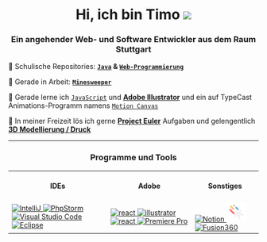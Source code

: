 <h1 align="center">Hi, ich bin Timo <img src="https://media2.giphy.com/media/aDS4z67KKaumbMVanT/giphy.gif?cid=ecf05e478zjvkdlhpb6risqvqaf7nd7i0v79mlzelvvyjrzs&rid=giphy.gif&ct=g" width="70"></h1> 


<h3 align="center">Ein angehender Web- und Software Entwickler aus dem Raum Stuttgart</h3>

🏫 Schulische Repositories: **[`Java`](https://github.com/elpatron18/Java) & [`Web-Programmierung`](https://github.com/elpatron18/MPR)**
 
🔨 Gerade in Arbeit: **[`Minesweeper`](https://github.com/elpatron18/MPR/JavaScript/04_Minesweeper)**

🧠 Gerade lerne ich [`JavaScript`](https://github.com/elpatron18/MPR/JavaScript) und **[Adobe Illustrator](https://www.adobe.com/in/products/illustrator.html)** und ein auf TypeCast Animations-Programm namens [`Motion Canvas`](https://github.com/elpatron18/motion-canvas)

📐 In meiner Freizeit lös ich gerne **[Project Euler](https://projecteuler.net/about)** Aufgaben und gelengentlich **[3D Modellierung / Druck](https://www.autodesk.de/products/fusion-360/)**

---
<h3 align="center">Programme und Tools</h3>

<table align="center">
  <tr>
    <td><h4 align="center">IDEs</h4></td>
    <td><h4 align="center">Adobe</h4></td>
    <td><h4 align="center">Sonstiges</h4></td>
  </tr>
  <tr>
    <td>
      <!-- IntelliJ -->
        <a href="https://www.jetbrains.com/de-de/idea/" target="_blank" rel="noreferrer"> <img src="https://upload.wikimedia.org/wikipedia/commons/thumb/9/9c/IntelliJ_IDEA_Icon.svg/1200px-IntelliJ_IDEA_Icon.svg.png" alt="IntelliJ" width="40" height="40"/> </a>
      <!-- PhpStorm -->
        <a href="https://www.jetbrains.com/de-de/phpstorm/" target="_blank" rel="noreferrer"> <img src="https://upload.wikimedia.org/wikipedia/commons/thumb/c/c9/PhpStorm_Icon.svg/1200px-PhpStorm_Icon.svg.png" alt="PhpStorm" width="40" height="40"/> </a>
      <!-- VSC -->
        <a href="https://code.visualstudio.com/" target="_blank" rel="noreferrer"> <img src="https://upload.wikimedia.org/wikipedia/commons/thumb/9/9a/Visual_Studio_Code_1.35_icon.svg/2048px-Visual_Studio_Code_1.35_icon.svg.png" alt="Visual Studio Code" width="40" height="40"/> </a>
      <!-- Eclipse -->
        <a href="https://www.eclipse.org/" target="_blank" rel="noreferrer"> <img src="https://cdn.freebiesupply.com/logos/large/2x/eclipse-11-logo-svg-vector.svg" alt="Eclipse" width="40" height="40"/> </a>
    </td>
    <td>
      <!-- Photoshop -->
        <a href="https://www.adobe.com/de/products/photoshop.html" target="_blank" rel="noreferrer"> <img src="https://www.adobe.com/content/dam/acom/one-console/icons_rebrand/ps_appicon.svg" alt="react" width="40" height="40"/> </a>
      <!-- Illustrator -->
        <a href="https://www.adobe.com/in/products/illustrator.html" target="_blank" rel="noreferrer"> <img   src="https://www.adobe.com/content/dam/shared/images/product-icons/svg/illustrator.svg" alt="illustrator" width="40" height="40"/> </a>  
      <!-- InDesign -->
        <a href="https://www.adobe.com/de/products/indesign.html" target="_blank" rel="noreferrer"> <img src="https://www.adobe.com/content/dam/cc/icons/indesign.svg" alt="react" width="40" height="40"/> </a>   
      <!-- Premiere Pro -->
        <a href="https://www.adobe.com/de/products/premiere.html" target="_blank" rel="noreferrer"> <img src="https://www.adobe.com/content/dam/acom/one-console/icons_rebrand/pr_appicon.svg" alt="Premiere Pro" width="40" height="40"/> </a> 
    </td>
    <td>
      <!-- Notion -->
        <a href="https://www.notion.so/de-de" target="_blank" rel="noreferrer"> <img src="https://upload.wikimedia.org/wikipedia/commons/thumb/e/e9/Notion-logo.svg/2048px-Notion-logo.svg.png" alt="Notion" width="40" height="40"/> </a>
      <!-- Motion Canvas -->
        <a href="https://github.com/motion-canvas" target="_blank" rel="noreferrer"> <img src="MotionCanvas.png" alt="Motion Canvas" width="40" height="40"/> </a> 
      <!-- Fusion360 -->
        <a href="https://www.autodesk.de/products/fusion-360/" target="_blank" rel="noreferrer"> <img src="https://img.icons8.com/color/480/autodesk-fusion-360.png" alt="Fusion360" width="40" height="40"/> </a>
    </td>
  </tr>
</table>
